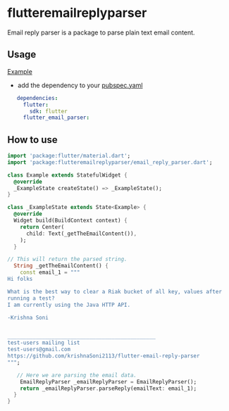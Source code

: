 # flutteremailreplyparser

Email reply parser is a package to parse plain text email content.

## Usage
[Example](https://github.com/krishnaSoni2113/flutter-email-reply-parser/blob/master/example/example.dart)

* add the dependency to your [pubspec.yaml](https://github.com/krishnaSoni2113/flutter-email-reply-parser/blob/master/pubspec.yaml)

```yaml
   dependencies:
     flutter:
       sdk: flutter
     flutter_email_parser:
```

## How to use
```dart
import 'package:flutter/material.dart';
import 'package:flutteremailreplyparser/email_reply_parser.dart';

class Example extends StatefulWidget {
  @override
  _ExampleState createState() => _ExampleState();
}

class _ExampleState extends State<Example> {
  @override
  Widget build(BuildContext context) {
    return Center(
      child: Text(_getTheEmailContent()),
    );
  }

// This will return the parsed string.
  String _getTheEmailContent() {
    const email_1 = """
Hi folks

What is the best way to clear a Riak bucket of all key, values after
running a test?
I am currently using the Java HTTP API.

-Krishna Soni


_______________________________________________
test-users mailing list
test-users@gmail.com
https://github.com/krishnaSoni2113/flutter-email-reply-parser
""";

   // Here we are parsing the email data.
    EmailReplyParser _emailReplyParser = EmailReplyParser();
    return _emailReplyParser.parseReply(emailText: email_1);
  }
}
```

